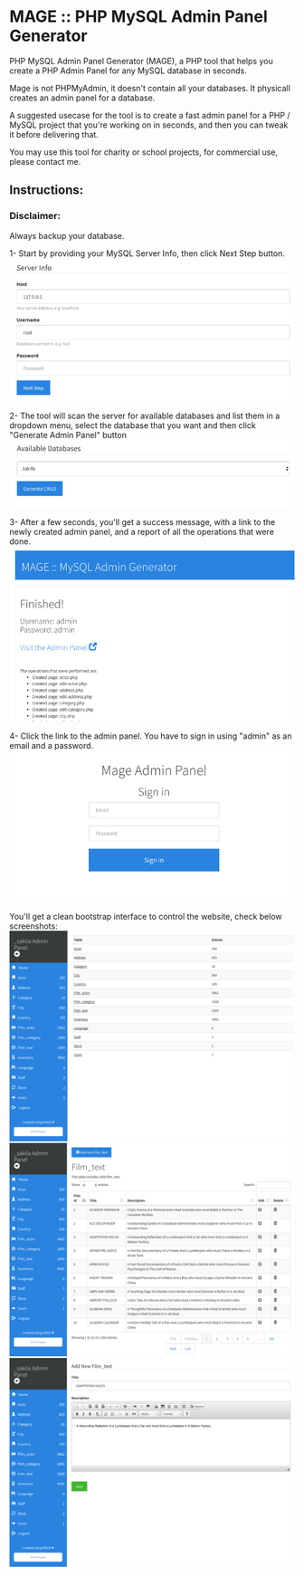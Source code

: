 # MAGE :: PHP MySQL Admin Panel Generator
PHP MySQL Admin Panel Generator (MAGE), a PHP tool that helps you create a PHP Admin Panel for any MySQL database in seconds.

Mage is not PHPMyAdmin, it doesn't contain all your databases. It physicall creates an admin panel for a database.

A suggested usecase for the tool is to create a fast admin panel for a PHP / MySQL project that you're working on in seconds, and then you can tweak it before delivering that.

You may use this tool for charity or school projects, for commercial use, please contact me.

## Instructions:

### Disclaimer:
Always backup your database.

1- Start by providing your MySQL Server Info, then click Next Step button.
![Server info](images/1.png)

2- The tool will scan the server for available databases and list them in a dropdown menu, select the database that you want and then click "Generate Admin Panel" button
![Second Step](images/2.png)

3- After a few seconds, you'll get a success message, with a link to the newly created admin panel, and a report of all the operations that were done.
![Success Message](images/3.png)

4- Click the link to the admin panel. You have to sign in using "admin" as an email and a password.
![Sign in](images/4.png)

You'll get a clean bootstrap interface to control the website, check below screenshots:
![Admin Panel 1](images/5.png)
![Admin Panel 2](images/6.png)
![Admin Panel 3](images/7.png)